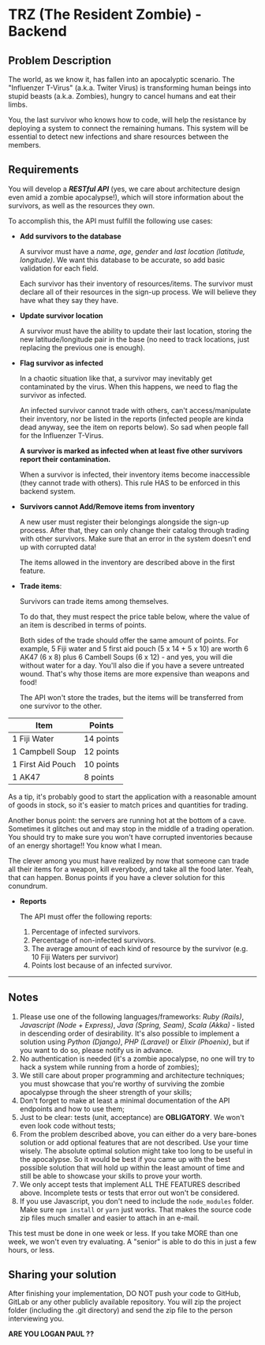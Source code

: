 # TRZ (The Resident Zombie) - Backend

## Problem Description

The world, as we know it, has fallen into an apocalyptic scenario. The "Influenzer T-Virus" (a.k.a. Twiter Virus) is transforming human beings into stupid beasts (a.k.a. Zombies), hungry to cancel humans and eat their limbs.

You, the last survivor who knows how to code, will help the resistance by deploying a system to connect the remaining humans. This system will be essential to detect new infections and share resources between the members.

## Requirements

You will develop a ***RESTful API*** (yes, we care about architecture design even amid a zombie apocalypse!), which will store information about the survivors, as well as the resources they own.

To accomplish this, the API must fulfill the following use cases:

- **Add survivors to the database**

  A survivor must have a *name*, *age*, *gender* and *last location (latitude, longitude)*. We want this database to be accurate, so add basic validation for each field.

  Each survivor has their inventory of resources/items. The survivor must declare all of their resources in the sign-up process. We will believe they have what they say they have.

- **Update survivor location**

  A survivor must have the ability to update their last location, storing the new latitude/longitude pair in the base (no need to track locations, just replacing the previous one is enough).

- **Flag survivor as infected**

  In a chaotic situation like that, a survivor may inevitably get contaminated by the virus.  When this happens, we need to flag the survivor as infected.

  An infected survivor cannot trade with others, can't access/manipulate their inventory, nor be listed in the reports (infected people are kinda dead anyway, see the item on reports below). So sad when people fall for the Influenzer T-Virus.

  **A survivor is marked as infected when at least five other survivors report their contamination.**

  When a survivor is infected, their inventory items become inaccessible (they cannot trade with others). This rule HAS to be enforced in this backend system.

- **Survivors cannot Add/Remove items from inventory**

  A new user must register their belongings alongside the sign-up process. After that, they can only change their catalog through trading with other survivors. Make sure that an error in the system doesn't end up with corrupted data!

  The items allowed in the inventory are described above in the first feature.

- **Trade items**:

  Survivors can trade items among themselves.

  To do that, they must respect the price table below, where the value of an item is described in terms of points.

  Both sides of the trade should offer the same amount of points. For example, 5 Fiji water and 5 first aid pouch (5 x 14 + 5 x 10) are worth 6 AK47 (6 x 8) plus 6 Cambell Soups (6 x 12) - and yes, you will die without water for a day. You'll also die if you have a severe untreated wound. That's why those items are more expensive than weapons and food!

  The API won't store the trades, but the items will be transferred from one survivor to the other.

| Item              | Points   |
|-------------------|----------|
| 1 Fiji Water      | 14 points |
| 1 Campbell Soup   | 12 points |
| 1 First Aid Pouch | 10 points |
| 1 AK47            |  8 points  |

  As a tip, it's probably good to start the application with a reasonable amount of goods in stock, so it's easier to match prices and quantities for trading.

  Another bonus point: the servers are running hot at the bottom of a cave. Sometimes it glitches out and may stop in the middle of a trading operation. You should try to make sure you won't have corrupted inventories because of an energy shortage!! You know what I mean.
  
  The clever among you must have realized by now that someone can trade all their items for a weapon, kill everybody, and take all the food later. Yeah, that can happen. Bonus points if you have a clever solution for this conundrum.


- **Reports**

  The API must offer the following reports:

    1. Percentage of infected survivors.
    1. Percentage of non-infected survivors.
    3. The average amount of each kind of resource by the survivor (e.g. 10 Fiji Waters per survivor)
    4. Points lost because of an infected survivor.

---------------------------------------

## Notes

1. Please use one of the following languages/frameworks: *Ruby (Rails)*, *Javascript (Node + Express)*, *Java (Spring, Seam)*, *Scala (Akka)* - listed in descending order of desirability. It's also possible to implement a solution using *Python (Django)*, *PHP (Laravel)* or *Elixir (Phoenix)*, but if you want to do so, please notify us in advance.
2. No authentication is needed (it's a zombie apocalypse, no one will try to hack a system while running from a horde of zombies);
3. We still care about proper programming and architecture techniques; you must showcase that you're worthy of surviving the zombie apocalypse through the sheer strength of your skills;
4. Don't forget to make at least a minimal documentation of the API endpoints and how to use them;
5. Just to be clear: tests (unit, acceptance) are **OBLIGATORY**. We won't even look code without tests;
6. From the problem described above, you can either do a very bare-bones solution or add optional features that are not described. Use your time wisely. The absolute optimal solution might take too long to be useful in the apocalypse. So it would be best if you came up with the best possible solution that will hold up within the least amount of time and still be able to showcase your skills to prove your worth.
7. We only accept tests that implement ALL THE FEATURES described above. Incomplete tests or tests that error out won't be considered.
8. If you use Javascript, you don't need to include the `node_modules` folder. Make sure `npm install` or `yarn` just works. That makes the source code zip files much smaller and easier to attach in an e-mail.

This test must be done in one week or less. If you take MORE than one week, we won't even try evaluating. A "senior" is able to do this in just a few hours, or less.

## Sharing your solution

After finishing your implementation, DO NOT push your code to GitHub, GitLab or any other publicly available repository. You will zip the project folder (including the .git directory) and send the zip file to the person interviewing you.

**ARE YOU LOGAN PAUL ??**
